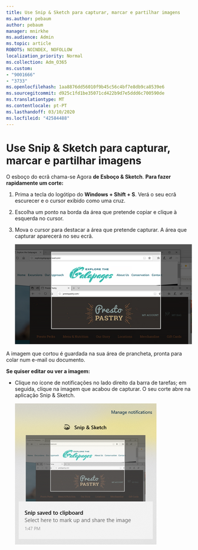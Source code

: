 ```yaml
---
title: Use Snip & Sketch para capturar, marcar e partilhar imagens
ms.author: pebaum
author: pebaum
manager: mnirkhe
ms.audience: Admin
ms.topic: article
ROBOTS: NOINDEX, NOFOLLOW
localization_priority: Normal
ms.collection: Adm_O365
ms.custom:
- "9001666"
- "3733"
ms.openlocfilehash: 1aa8876dd56010f9b45c56c4bf7e8db9ca8539e6
ms.sourcegitcommit: d925c1fd1be35071cd422b9d7e5ddd6c700590de
ms.translationtype: MT
ms.contentlocale: pt-PT
ms.lasthandoff: 03/10/2020
ms.locfileid: "42584488"
---
```

# <a name="use-snip--sketch-to-capture-mark-up-and-share-images"></a>Use Snip & Sketch para capturar, marcar e partilhar imagens

O esboço do ecrã chama-se Agora **de Esboço & Sketch**. **Para fazer rapidamente um corte:**

1. Prima a tecla do logótipo do **Windows + Shift + S**. Verá o seu ecrã escurecer e o cursor exibido como uma cruz. 

2. Escolha um ponto na borda da área que pretende copiar e clique à esquerda no cursor. 

3. Mova o cursor para destacar a área que pretende capturar. A área que capturar aparecerá no seu ecrã.

   ![imagem de seleção destacada](media/snipone.png)

A imagem que cortou é guardada na sua área de prancheta, pronta para colar num e-mail ou documento. 

**Se quiser editar ou ver a imagem:** 

- Clique no ícone de notificações no lado direito da barra de tarefas; em seguida, clique na imagem que acabou de capturar. O seu corte abre na aplicação Snip & Sketch.

   ![imagem de imagem exibindo em app de corte](media/sniptwo.png)
